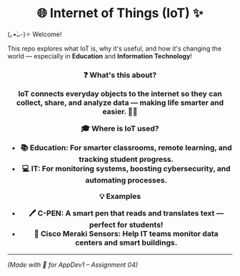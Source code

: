 <h1 align="center">🌐 Internet of Things (IoT) ✨</h1>

(｡•̀ᴗ-)✧ Welcome!

This repo explores what IoT is, why it's useful, and how it's changing the world — especially in **Education** and **Information Technology**!

<h3 align="center">❓ What's this about?

IoT connects everyday objects to the internet so they can collect, share, and analyze data — making life smarter and easier. 🧠💡

🎓 Where is IoT used?

- 📚 **Education:** For smarter classrooms, remote learning, and tracking student progress.
- 💻 **IT:** For monitoring systems, boosting cybersecurity, and automating processes.

💡 Examples

- 🖊️ **C-PEN**: A smart pen that reads and translates text — perfect for students!
- 🏢 **Cisco Meraki Sensors**: Help IT teams monitor data centers and smart buildings.</h3>

---

_(Made with 💙 for AppDev1 – Assignment 04)_
